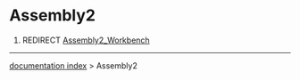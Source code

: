# Assembly2
1.  REDIRECT [Assembly2\_Workbench](Assembly2_Workbench.md)

---
[documentation index](../README.md) > Assembly2
